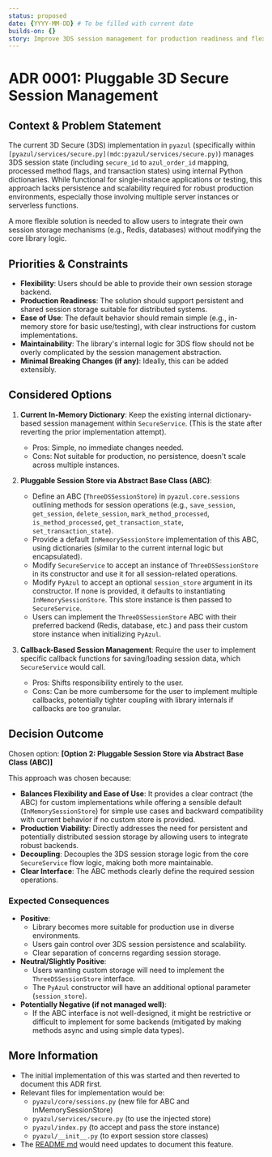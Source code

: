```yaml
---
status: proposed
date: {YYYY-MM-DD} # To be filled with current date
builds-on: {}
story: Improve 3DS session management for production readiness and flexibility, as identified in library evaluation.
---
```


# ADR 0001: Pluggable 3D Secure Session Management

## Context & Problem Statement

The current 3D Secure (3DS) implementation in `pyazul` (specifically within `[pyazul/services/secure.py](mdc:pyazul/services/secure.py)`) manages 3DS session state (including `secure_id` to `azul_order_id` mapping, processed method flags, and transaction states) using internal Python dictionaries. While functional for single-instance applications or testing, this approach lacks persistence and scalability required for robust production environments, especially those involving multiple server instances or serverless functions.

A more flexible solution is needed to allow users to integrate their own session storage mechanisms (e.g., Redis, databases) without modifying the core library logic.

## Priorities & Constraints

* **Flexibility**: Users should be able to provide their own session storage backend.
* **Production Readiness**: The solution should support persistent and shared session storage suitable for distributed systems.
* **Ease of Use**: The default behavior should remain simple (e.g., in-memory store for basic use/testing), with clear instructions for custom implementations.
* **Maintainability**: The library's internal logic for 3DS flow should not be overly complicated by the session management abstraction.
* **Minimal Breaking Changes (if any)**: Ideally, this can be added extensibly.

## Considered Options

1. **Current In-Memory Dictionary**: Keep the existing internal dictionary-based session management within `SecureService`. (This is the state after reverting the prior implementation attempt).
    * Pros: Simple, no immediate changes needed.
    * Cons: Not suitable for production, no persistence, doesn't scale across multiple instances.

2. **Pluggable Session Store via Abstract Base Class (ABC)**:
    * Define an ABC (`ThreeDSSessionStore`) in `pyazul.core.sessions` outlining methods for session operations (e.g., `save_session`, `get_session`, `delete_session`, `mark_method_processed`, `is_method_processed`, `get_transaction_state`, `set_transaction_state`).
    * Provide a default `InMemorySessionStore` implementation of this ABC, using dictionaries (similar to the current internal logic but encapsulated).
    * Modify `SecureService` to accept an instance of `ThreeDSSessionStore` in its constructor and use it for all session-related operations.
    * Modify `PyAzul` to accept an optional `session_store` argument in its constructor. If none is provided, it defaults to instantiating `InMemorySessionStore`. This store instance is then passed to `SecureService`.
    * Users can implement the `ThreeDSSessionStore` ABC with their preferred backend (Redis, database, etc.) and pass their custom store instance when initializing `PyAzul`.

3. **Callback-Based Session Management**: Require the user to implement specific callback functions for saving/loading session data, which `SecureService` would call.
    * Pros: Shifts responsibility entirely to the user.
    * Cons: Can be more cumbersome for the user to implement multiple callbacks, potentially tighter coupling with library internals if callbacks are too granular.

## Decision Outcome

Chosen option: **[Option 2: Pluggable Session Store via Abstract Base Class (ABC)]**

This approach was chosen because:

* **Balances Flexibility and Ease of Use**: It provides a clear contract (the ABC) for custom implementations while offering a sensible default (`InMemorySessionStore`) for simple use cases and backward compatibility with current behavior if no custom store is provided.
* **Production Viability**: Directly addresses the need for persistent and potentially distributed session storage by allowing users to integrate robust backends.
* **Decoupling**: Decouples the 3DS session storage logic from the core `SecureService` flow logic, making both more maintainable.
* **Clear Interface**: The ABC methods clearly define the required session operations.

### Expected Consequences

* **Positive**:
  * Library becomes more suitable for production use in diverse environments.
  * Users gain control over 3DS session persistence and scalability.
  * Clear separation of concerns regarding session storage.
* **Neutral/Slightly Positive**:
  * Users wanting custom storage will need to implement the `ThreeDSSessionStore` interface.
  * The `PyAzul` constructor will have an additional optional parameter (`session_store`).
* **Potentially Negative (if not managed well)**:
  * If the ABC interface is not well-designed, it might be restrictive or difficult to implement for some backends (mitigated by making methods async and using simple data types).

## More Information

* The initial implementation of this was started and then reverted to document this ADR first.
* Relevant files for implementation would be:
  * `pyazul/core/sessions.py` (new file for ABC and InMemorySessionStore)
  * `pyazul/services/secure.py` (to use the injected store)
  * `pyazul/index.py` (to accept and pass the store instance)
  * `pyazul/__init__.py` (to export session store classes)
* The [README.md](mdc:README.md) would need updates to document this feature.
